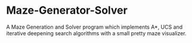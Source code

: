 # Maze-Generator-Solver

A Maze Generation and Solver program which implements A*, UCS and iterative deepening search algorithms with a small pretty maze visualizer.
